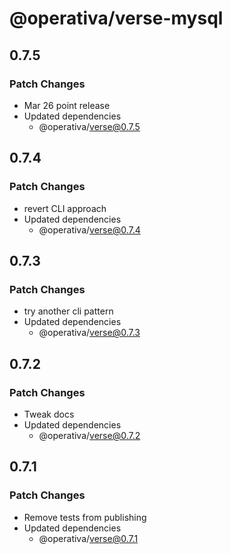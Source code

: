 # @operativa/verse-mysql

## 0.7.5

### Patch Changes

- Mar 26 point release
- Updated dependencies
  - @operativa/verse@0.7.5

## 0.7.4

### Patch Changes

- revert CLI approach
- Updated dependencies
  - @operativa/verse@0.7.4

## 0.7.3

### Patch Changes

- try another cli pattern
- Updated dependencies
  - @operativa/verse@0.7.3

## 0.7.2

### Patch Changes

- Tweak docs
- Updated dependencies
  - @operativa/verse@0.7.2

## 0.7.1

### Patch Changes

- Remove tests from publishing
- Updated dependencies
  - @operativa/verse@0.7.1
